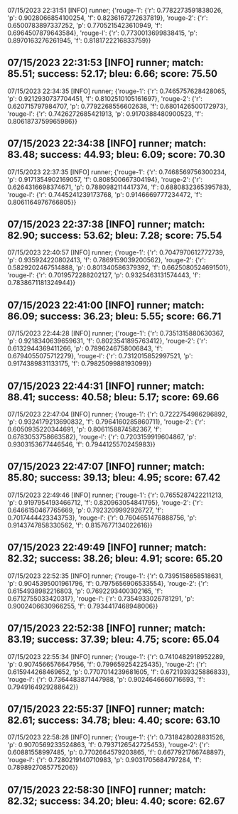 07/15/2023 22:31:51  [INFO] runner; {'rouge-1': {'r': 0.7782273591838026, 'p': 0.9028066854100254, 'f': 0.8236167272637819}, 'rouge-2': {'r': 0.6500783897337252, 'p': 0.7705215423610949, 'f': 0.6964507879643584}, 'rouge-l': {'r': 0.7730013699838415, 'p': 0.8970163276261945, 'f': 0.8181722216833759}}
## 07/15/2023 22:31:53  [INFO] runner; match: 85.51; success: 52.17; bleu: 6.66; score: 75.50

07/15/2023 22:34:35  [INFO] runner; {'rouge-1': {'r': 0.7465757628428065, 'p': 0.9212930737704451, 'f': 0.8102510105161697}, 'rouge-2': {'r': 0.620715797984707, 'p': 0.7792268556602638, 'f': 0.6801426500172973}, 'rouge-l': {'r': 0.7426272685421913, 'p': 0.9170388480900523, 'f': 0.8061873759965986}}
## 07/15/2023 22:34:38  [INFO] runner; match: 83.48; success: 44.93; bleu: 6.09; score: 70.30

07/15/2023 22:37:35  [INFO] runner; {'rouge-1': {'r': 0.7468569756300234, 'p': 0.9171354902169057, 'f': 0.808500667304194}, 'rouge-2': {'r': 0.6264316698374671, 'p': 0.7880982114417374, 'f': 0.6880832365395783}, 'rouge-l': {'r': 0.7445241239173768, 'p': 0.9146669777234472, 'f': 0.8061164976766805}}
## 07/15/2023 22:37:38  [INFO] runner; match: 82.90; success: 53.62; bleu: 7.28; score: 75.54

07/15/2023 22:40:57  [INFO] runner; {'rouge-1': {'r': 0.7047970612772739, 'p': 0.935924220802413, 'f': 0.7869159039200562}, 'rouge-2': {'r': 0.5829202467514888, 'p': 0.801340586379392, 'f': 0.6625080524691501}, 'rouge-l': {'r': 0.7019572288202127, 'p': 0.9325463131574443, 'f': 0.7838671181324944}}
## 07/15/2023 22:41:00  [INFO] runner; match: 86.09; success: 36.23; bleu: 5.55; score: 66.71

07/15/2023 22:44:28  [INFO] runner; {'rouge-1': {'r': 0.7351315880630367, 'p': 0.9218340639659631, 'f': 0.8023541895763412}, 'rouge-2': {'r': 0.6132944369411266, 'p': 0.7896246758006843, 'f': 0.6794055075712279}, 'rouge-l': {'r': 0.7312015852997521, 'p': 0.9174389831133175, 'f': 0.7982509988193099}}
## 07/15/2023 22:44:31  [INFO] runner; match: 88.41; success: 40.58; bleu: 5.17; score: 69.66

07/15/2023 22:47:04  [INFO] runner; {'rouge-1': {'r': 0.7222754986296892, 'p': 0.9324179213690832, 'f': 0.7964160285860711}, 'rouge-2': {'r': 0.6050935220344691, 'p': 0.8061158874582367, 'f': 0.6783053758663582}, 'rouge-l': {'r': 0.7203159919604867, 'p': 0.9303153677446546, 'f': 0.7944125570245983}}
## 07/15/2023 22:47:07  [INFO] runner; match: 85.80; success: 39.13; bleu: 4.95; score: 67.42

07/15/2023 22:49:46  [INFO] runner; {'rouge-1': {'r': 0.7655287422211213, 'p': 0.9197954193466712, 'f': 0.820963054841795}, 'rouge-2': {'r': 0.6466150467765669, 'p': 0.7923209992926727, 'f': 0.7017444423343753}, 'rouge-l': {'r': 0.7604651476888756, 'p': 0.9143747858330562, 'f': 0.8157677134022616}}
## 07/15/2023 22:49:49  [INFO] runner; match: 82.32; success: 38.26; bleu: 4.91; score: 65.20

07/15/2023 22:52:35  [INFO] runner; {'rouge-1': {'r': 0.7395158658518631, 'p': 0.9045395001961796, 'f': 0.7975656906533554}, 'rouge-2': {'r': 0.6154938982216803, 'p': 0.7692293400302165, 'f': 0.6712755033420317}, 'rouge-l': {'r': 0.7354933026781291, 'p': 0.9002406630966255, 'f': 0.7934417468948006}}
## 07/15/2023 22:52:38  [INFO] runner; match: 83.19; success: 37.39; bleu: 4.75; score: 65.04

07/15/2023 22:55:34  [INFO] runner; {'rouge-1': {'r': 0.7410482918952289, 'p': 0.9074566576647956, 'f': 0.799659254225435}, 'rouge-2': {'r': 0.615944268469652, 'p': 0.7707014239681605, 'f': 0.6721939325886833}, 'rouge-l': {'r': 0.7364483871447988, 'p': 0.9024646660716693, 'f': 0.7949164929288642}}
## 07/15/2023 22:55:37  [INFO] runner; match: 82.61; success: 34.78; bleu: 4.40; score: 63.10

07/15/2023 22:58:28  [INFO] runner; {'rouge-1': {'r': 0.7318428028831526, 'p': 0.9070569233524863, 'f': 0.7937126542725453}, 'rouge-2': {'r': 0.60881558997485, 'p': 0.7702664579203865, 'f': 0.6677921766748897}, 'rouge-l': {'r': 0.7280219140710983, 'p': 0.9031705684797284, 'f': 0.7898927085775206}}

## 07/15/2023 22:58:30  [INFO] runner; match: 82.32; success: 34.20; bleu: 4.40; score: 62.67